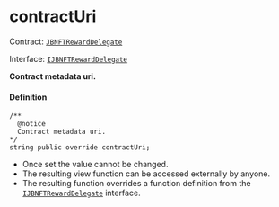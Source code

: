 # contractUri

Contract: [`JBNFTRewardDelegate`](/docs/dev/v2/contracts/or-delegates/or-abstract/jbnftrewarddelegate/README.md)​‌

Interface: [`IJBNFTRewardDelegate`](/docs/dev/v2/interfaces/ijbnftrewarddelegate.md)

**Contract metadata uri.**

#### Definition

```
/**
  @notice
  Contract metadata uri.
*/
string public override contractUri;
```

* Once set the value cannot be changed.
* The resulting view function can be accessed externally by anyone.
* The resulting function overrides a function definition from the [`IJBNFTRewardDelegate`](/docs/dev/v2/interfaces/ijbnftrewarddelegate.md) interface.
